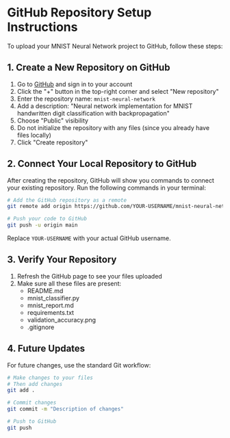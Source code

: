 # GitHub Repository Setup Instructions

To upload your MNIST Neural Network project to GitHub, follow these steps:

## 1. Create a New Repository on GitHub

1. Go to [GitHub](https://github.com) and sign in to your account
2. Click the "+" button in the top-right corner and select "New repository"
3. Enter the repository name: `mnist-neural-network`
4. Add a description: "Neural network implementation for MNIST handwritten digit classification with backpropagation"
5. Choose "Public" visibility
6. Do not initialize the repository with any files (since you already have files locally)
7. Click "Create repository"

## 2. Connect Your Local Repository to GitHub

After creating the repository, GitHub will show you commands to connect your existing repository. Run the following commands in your terminal:

```bash
# Add the GitHub repository as a remote
git remote add origin https://github.com/YOUR-USERNAME/mnist-neural-network.git

# Push your code to GitHub
git push -u origin main
```

Replace `YOUR-USERNAME` with your actual GitHub username.

## 3. Verify Your Repository

1. Refresh the GitHub page to see your files uploaded
2. Make sure all these files are present:
   - README.md
   - mnist_classifier.py
   - mnist_report.md
   - requirements.txt
   - validation_accuracy.png
   - .gitignore

## 4. Future Updates

For future changes, use the standard Git workflow:

```bash
# Make changes to your files
# Then add changes
git add .

# Commit changes
git commit -m "Description of changes"

# Push to GitHub
git push
``` 